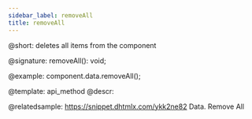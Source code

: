 ```yaml
---
sidebar_label: removeAll
title: removeAll
---          
```


@short: deletes all items from the component

@signature: removeAll(): void;

@example:
component.data.removeAll();

@template:	api_method
@descr:

@relatedsample: https://snippet.dhtmlx.com/ykk2ne82	Data. Remove All
